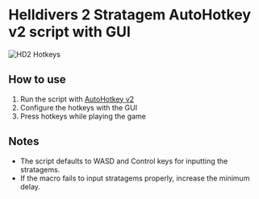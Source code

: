 # Helldivers 2 Stratagem AutoHotkey v2 script with GUI

![HD2 Hotkeys](https://github.com/user-attachments/assets/e30db23c-b56e-4e42-87e7-ebe7d5098104)

## How to use

1. Run the script with [AutoHotkey v2](https://www.autohotkey.com/)
2. Configure the hotkeys with the GUI
3. Press hotkeys while playing the game

## Notes

* The script defaults to WASD and Control keys for inputting the stratagems.
* If the macro fails to input stratagems properly, increase the minimum delay.
